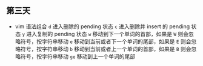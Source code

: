 ## 第三天

- vim 语法组合
  `d` 进入删除的 pending 状态
  `c` 进入删除并 insert 的 pending 状态
  `y` 进入复制的 pending 状态
  `w` 移动到下一个单词的首部，如果是 `W` 则会忽略符号，按字符串移动
  `e` 移动到当前或者下一个单词的尾部，如果是 `E` 则会忽略符号，按字符串移动
  `b` 移动到当前或者上一个单词的首部，如果是 `B` 则会忽略符号，按字符串移动
  `ge` 移动到上一个单词的尾部
